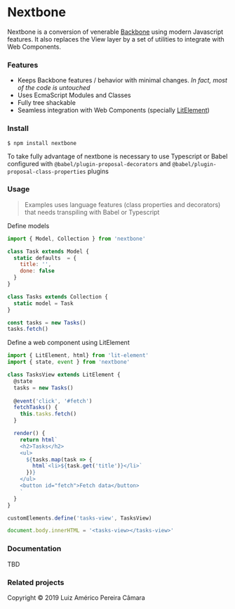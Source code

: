 # Nextbone

Nextbone is a conversion of venerable [Backbone](http://backbonejs.org/) using modern Javascript features. It also replaces the View layer by a set of utilities to integrate with Web Components.

### Features

 - Keeps Backbone features / behavior with minimal changes. _In fact, most of the code is untouched_
 - Uses EcmaScript Modules and Classes
 - Fully tree shackable
 - Seamless integration with Web Components (specially [LitElement](https://lit-element.polymer-project.org/))

### Install

    $ npm install nextbone

To take fully advantage of nextbone is necessary to use Typescript or Babel configured with `@babel/plugin-proposal-decorators` and `@babel/plugin-proposal-class-properties` plugins

### Usage

> Examples uses language features (class properties and decorators) that needs transpiling with Babel or Typescript 

Define models

```Javascript
import { Model, Collection } from 'nextbone'

class Task extends Model {
  static defaults  = {
    title: '',
    done: false
  }
}

class Tasks extends Collection {
  static model = Task
}

const tasks = new Tasks()
tasks.fetch()
```

Define a web component using LitElement

```Javascript
import { LitElement, html} from 'lit-element'
import { state, event } from 'nextbone'

class TasksView extends LitElement {
  @state
  tasks = new Tasks()
  
  @event('click', '#fetch')
  fetchTasks() {
    this.tasks.fetch()
  }

  render() {
    return html`
    <h2>Tasks</h2>
    <ul>
      ${tasks.map(task => {
        html`<li>${task.get('title')}</li>`
      })}
    </ul>
    <button id="fetch">Fetch data</button>
    `
  }
}

customElements.define('tasks-view', TasksView)

document.body.innerHTML = '<tasks-view></tasks-view>'
```

### Documentation

TBD

### Related projects

Copyright © 2019 Luiz Américo Pereira Câmara